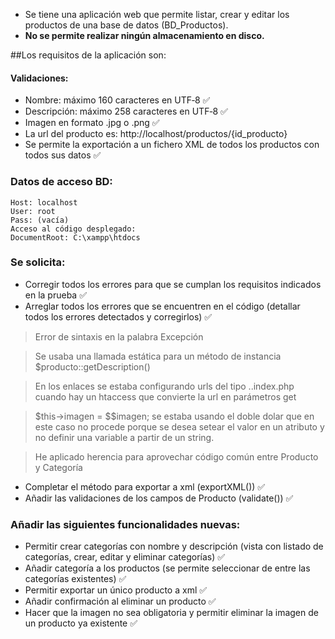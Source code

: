 - Se tiene una aplicación web que permite listar, crear y editar los productos de una base de datos (BD_Productos). 
- **No se permite realizar ningún almacenamiento en disco.**

##Los requisitos de la aplicación son:
#### Validaciones:
- Nombre: máximo 160 caracteres en UTF‐8 ✅
- Descripción: máximo 258 caracteres en UTF‐8 ✅
- Imagen en formato .jpg o .png ✅
- La url del producto  es: http://localhost/productos/{id_producto}
- Se permite la exportación a un fichero XML de todos los productos con todos sus datos ✅

### Datos de acceso BD:
```
Host: localhost
User: root
Pass: (vacía)
Acceso al código desplegado:
DocumentRoot: C:\xampp\htdocs
```

### Se solicita:

- Corregir todos los errores para que se cumplan los requisitos indicados en la prueba ✅
- Arreglar todos los errores que se encuentren en el código (detallar todos los errores detectados y corregirlos)  ✅
> Error de sintaxis en la palabra Excepción
  
> Se usaba una llamada estática para un método de instancia $producto::getDescription()
  
> En los enlaces se estaba configurando urls del tipo ..index.php cuando hay un htaccess que convierte la url en parámetros get

> $this->imagen = $$imagen; se estaba usando el doble dolar que en este caso no procede porque se desea setear el valor en un atributo y no definir
una variable a partir de un string.

> He aplicado herencia para aprovechar código común entre Producto y Categoría
- Completar el método para exportar a xml (exportXML()) ✅
- Añadir las validaciones de los campos de Producto (validate()) ✅

### Añadir las siguientes funcionalidades nuevas:
- Permitir crear categorías con nombre y descripción (vista con listado de categorías, crear, editar y eliminar categorías) ✅
- Añadir categoría a los productos (se permite seleccionar de entre las categorías existentes) ✅
- Permitir exportar un único producto a xml  ✅
- Añadir confirmación al eliminar un producto ✅
- Hacer que la imagen no sea obligatoria y permitir eliminar la imagen de un producto ya existente ✅
